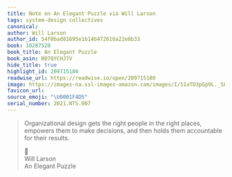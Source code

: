 ```yaml
---
title: Note on An Elegant Puzzle via Will Larson
tags: system-design collectives
canonical:
author: Will Larson
author_id: 54f0bad81695e1b14b472616a22e8b33
book: 10287520
book_title: An Elegant Puzzle
book_asin: B07QYCHJ7V
hide_title: true
highlight_id: 209715180
readwise_url: https://readwise.io/open/209715180
image: https://images-na.ssl-images-amazon.com/images/I/51aTO3pGp9L._SL200_.jpg
favicon_url:
source_emoji: "\U0001F4D5"
serial_number: 2021.NTS.007
---
```

> Organizational design gets the right people in the right places, empowers them to make decisions, and then holds them accountable for their results.
> <div class="quoteback-footer"><div class="quoteback-avatar"><span class="mini-emoji"> 📕</span></div><div class="quoteback-metadata"><div class="metadata-inner"><span style="display:none">FROM:</span><div aria-label="Will Larson" class="quoteback-author"> Will Larson</div><div aria-label="An Elegant Puzzle" class="quoteback-title"> An Elegant Puzzle</div></div></div></div>